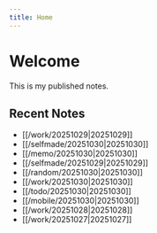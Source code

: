 ```yaml
---
title: Home
---
```


# Welcome

This is my published notes.

## Recent Notes

- [[/work/20251029|20251029]]
- [[/selfmade/20251030|20251030]]
- [[/memo/20251030|20251030]]
- [[/selfmade/20251029|20251029]]
- [[/random/20251030|20251030]]
- [[/work/20251030|20251030]]
- [[/todo/20251030|20251030]]
- [[/mobile/20251030|20251030]]
- [[/work/20251028|20251028]]
- [[/work/20251027|20251027]]

